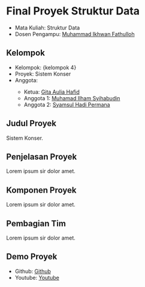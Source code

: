 # Final Proyek Struktur Data
<ul>
  <li>Mata Kuliah: Struktur Data</li>
  <li>Dosen Pengampu: <a href="https://github.com/Muhammad-Ikhwan-Fathulloh">Muhammad Ikhwan Fathulloh</a></li>
</ul>

## Kelompok
<ul>
  <li>Kelompok: {kelompok 4}</li>
  <li>Proyek: Sistem Konser</li>
  <li>Anggota:</li>
  <ul>
    <li>Ketua: <a href="https://github.com/gitaaulia05">Gita Aulia Hafid</a></li>
    <li>Anggota 1: <a href="https://github.com/Syihab07">Muhamad Ilham Syihabudin</a></li>
    <li>Anggota 2: <a href="https://github.com/syamsulhadipermana">Syamsul Hadi Permana</a></li>
  </ul>
</ul>

## Judul Proyek
<p>Sistem Konser.</p>

## Penjelasan Proyek
<p>Lorem ipsum sir dolor amet.</p>

## Komponen Proyek
<p>Lorem ipsum sir dolor amet.</p>

## Pembagian Tim
<p>Lorem ipsum sir dolor amet.</p>

## Demo Proyek
<ul>
  <li>Github: <a href="https://github.com/gitaaulia05/Sistem-Konser">Github</a></li>
  <li>Youtube: <a href="">Youtube</a></li>
</ul>